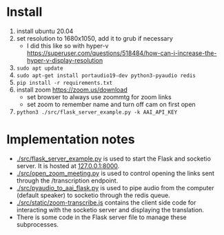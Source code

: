 # Install

1. install ubuntu 20.04
1. set resolution to 1680x1050, add it to grub if necessary
   - I did this like so with hyper-v https://superuser.com/questions/518484/how-can-i-increase-the-hyper-v-display-resolution
1. `sudo apt update`
1. `sudo apt-get install portaudio19-dev python3-pyaudio redis`
1. `pip install -r requirements.txt`
1. install zoom https://zoom.us/download
   - set browser to always use zoommtg for zoom links
   - set zoom to remember name and turn off cam on first open
1. `python3 ./src/flask_server_example.py -k AAI_API_KEY`

# Implementation notes

- [./src/flask_server_example.py](./src/flask_server_example.py) is used to start the Flask and socketio server. It is hosted at [127.0.0.1:8000](127.0.0.1:8000).
- [./src/open_zoom_meeting.py](./src/open_zoom_meeting.py) is used to control opening the links sent through the /transcription endpoint.
- [./src/pyaudio_to_aai_flask.py](./src/pyaudio_to_aai_flask.py) is used to pipe audio from the computer (default speaker) to socketio through the redis queue.
- [./src/static/zoom-transcribe.js](./src/static/zoom-transcribe.js) contains the client side code for interacting with the socketio server and displaying the translation.
- There is some code in the Flask server file to manage these subprocesses.
